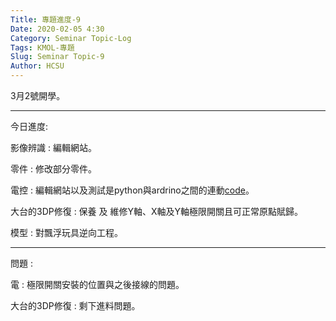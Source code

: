 ```yaml
---
Title: 專題進度-9
Date: 2020-02-05 4:30
Category: Seminar Topic-Log
Tags: KMOL-專題
Slug: Seminar Topic-9
Author: HCSU
---
```


3月2號開學。

---

今日進度:

影像辨識 : 編輯網站。

零件 : 修改部分零件。

電控 : 編輯網站以及測試是python與ardrino之間的連動<a href="https://github.com/40623130/HCSU/tree/gh-pages/downloads/Pydunio">code</a>。

大台的3DP修復 : 保養 及 維修Y軸、X軸及Y軸極限開關且可正常原點賦歸。

模型 : 對飄浮玩具逆向工程。

---

問題 : 

電 : 極限開關安裝的位置與之後接線的問題。

大台的3DP修復 : 剩下進料問題。



